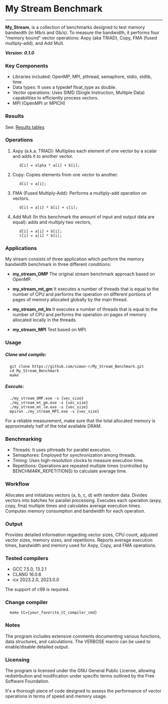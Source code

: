 # My Stream Benchmark

-------------------------

**My_Stream**, is a collection of benchmarks designed to test memory bandwidth (in Mb/s and Gb/s). To measure the bandwidth, it performs four "memory bound" vector operations: Axpy (aka TRIAD), Copy, FMA (fused multiply-add), and Add Mult.

***Version: 0.1.0***

### Key Components

* Libraries included: OpenMP, MPI, pthread, semaphore, stdio, stdlib, time.
* Data types: It uses a typedef float_type as double.
* Vector operations: Uses SIMD (Single Instruction, Multiple Data) capabilities to efficiently process vectors.
* MPI (OpenMPI or MPICH)

### Results

See: [Results tables](RESULTS.md)

### Operations

  1. Axpy (a.k.a. TRIAD):
        Multiplies each element of one vector by a scalar and adds it to another vector.

            d[i] = alpha * a[i] + b[i];

  2. Copy:
      Copies elements from one vector to another.

            d[i] = a[i];

  3. FMA (Fused Multiply-Add):
        Performs a multiply-add operation on vectors.

            d[i] = a[i] * b[i] + c[i];
        
  4. Add Mult (In this benchmark the amount of input and output data are equal):
        adds and multiply two vectors,

            d[i] = a[i] + b[i];
            c[i] = a[i] * b[i];

### Applications

My stream consists of three application which perform the memory bandwidth benchmark in three different conditions:

* **my_stream_OMP** The original stream benchmark approach based on OpenMP.

* **my_stream_mt_gm** It executes a number of threads that is equal to the number of CPU and performs the operation on different portions of pages of memory allocated globally by the main thread.

* **my_stream_mt_lm**  It executes a number of threads that is equal to the number of CPU and performs the operation on pages of memory allocated locally in the threads.

* **my_stream_MPI** Test based on MPI.

### Usage

##### Clone and compile:

      git clone https://github.com/simon-r/My_Stream_Benchmark.git
      cd My_Stream_Benchmark
      make

##### Execute:

      ./my_stream_OMP.exe -s {vec_size}
      ./my_stream_mt_gm.exe -s {vec_size}
      ./my_stream_mt_lm.exe -s {vec_size}
      mpirun ./my_stream_MPI.exe -s {vec_size}

For a reliable measurement, make sure that the total allocated memory is approximately half of the total available DRAM.


### Benchmarking

* Threads: It uses pthreads for parallel execution.
* Semaphores: Employed for synchronization among threads.
* Timing: Uses high-resolution clocks to measure execution time.
* Repetitions: Operations are repeated multiple times (controlled by BENCHMARK_REPETITIONS) to calculate average time.

### Workflow

Allocates and initializes vectors (a, b, c, d) with random data.
Divides vectors into batches for parallel processing.
Executes each operation (axpy, copy, fma) multiple times and calculates average execution times.
Computes memory consumption and bandwidth for each operation.

### Output

Provides detailed information regarding vector sizes, CPU count, adjusted vector sizes, memory sizes, and repetitions.
Reports average execution times, bandwidth and memory used for
Axpy, Copy, and FMA operations.

### Tested compilers
* GCC 7.5.0, 13.2.1
* CLANG 16.0.6
* icx 2023.2.0, 2023.0.0

The support of c99 is required.

### Change compiler
      make CC={your_favorite_CC_compiler_cmd}

### Notes

The program includes extensive comments documenting various functions, data structures, and calculations.
The VERBOSE macro can be used to enable/disable detailed output.



### Licensing

The program is licensed under the GNU General Public License, allowing redistribution and modification under specific terms outlined by the Free Software Foundation.

It's a thorough piece of code designed to assess the performance of vector operations in terms of speed and memory usage.
